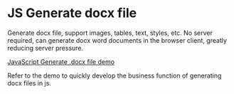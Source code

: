 # JS Generate docx file

Generate docx file, support images, tables, text, styles, etc. No server required, can generate docx word documents in the browser client, greatly reducing server pressure.

[JavaScript Generate .docx file demo](https://develop365.gitlab.io/word-docx-generate/)

Refer to the demo to quickly develop the business function of generating docx files in js.



